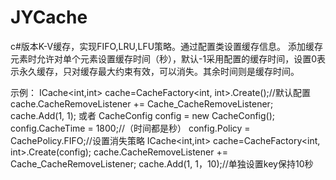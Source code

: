 # JYCache
c#版本K-V缓存，实现FIFO,LRU,LFU策略。通过配置类设置缓存信息。
添加缓存元素时允许对单个元素设置缓存时间（秒），默认-1采用配置的缓存时间，设置0表示永久缓存，只对缓存最大约束有效，可以消失。其余时间则是缓存时间。

示例：
    ICache<int,int> cache=CacheFactory<int, int>.Create();//默认配置
    cache.CacheRemoveListener += Cache_CacheRemoveListener;
    cache.Add(1, 1);
    或者
    CacheConfig config = new CacheConfig();
    config.CacheTime = 1800;//（时间都是秒）
    config.Policy = CachePolicy.FIFO;//设置消失策略
    ICache<int,int> cache=CacheFactory<int, int>.Create(config);
    cache.CacheRemoveListener += Cache_CacheRemoveListener;
    cache.Add(1, 1，10);//单独设置key保持10秒
        
        
  
